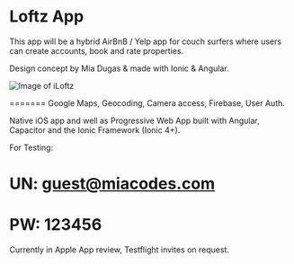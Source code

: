# Loftz App


This app will be a hybrid AirBnB / Yelp app for couch surfers where users can create accounts, book and rate properties. 

Design concept by Mia Dugas & made with Ionic & Angular.

![Image of iLoftz](https://github.com/miadugas/iLoftz_app/blob/main/preview-Loftz.jpg)

=======
Google Maps, Geocoding, Camera access, Firebase, User Auth.

Native iOS app and well as Progressive Web App built with Angular, Capacitor and the Ionic Framework (Ionic 4+).

For Testing: 
# UN: guest@miacodes.com
# PW: 123456

Currently in Apple App review, Testflight invites on request.

